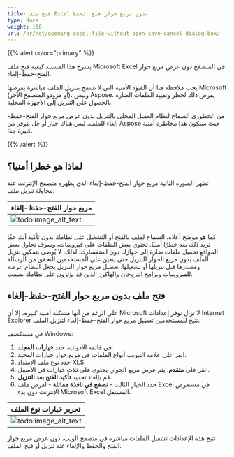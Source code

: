```yaml
---
title: فتح ملف Excel بدون مربع حوار فتح الحفظ
type: docs
weight: 150
url: /ar/net/opening-excel-file-without-open-save-cancel-dialog-box/
---
```


{{% alert color="primary" %}} 

يشرح هذا المستند كيفية فتح ملف Microsoft Excel في المتصفح دون عرض مربع حوار الفتح-حفظ-إلغاء. 

يجب ملاحظة هنا أن القيود الأمنية التي لا تسمح بتنزيل الملف مباشرة يفرضها Microsoft (أو مزودو المتصفح الآخر)، وليس Aspose. يفرض ذلك لحظر وتقييد الملفات الضارة بالحصول على التنزيل إلى الأجهزة المحلية. 

من الخطوري السماح لنظام العميل المحلي بالتنزيل بدون عرض مربع حوار الفتح-حفظ-إلغاء للملف. ليس هناك خيار أو حل يتوفر من Aspose حيث سيكون هذا مخاطرة أمنية كبيرة جدًا.

{{% /alert %}} 
## **لماذا هو خطرا أمنيا؟**
تظهر الصورة التالية مربع حوار الفتح-حفظ-إلغاء الذي يظهره متصفح الإنترنت عند محاولة تنزيل ملف.

|**مربع حوار الفتح-حفظ-إلغاء**|
| :- |
|![todo:image_alt_text](opening-excel-file-without-open-save-cancel-dialog-box_1.png)|
كما هو موضح أعلاه، السماح لملف بالفتح أو التشغيل على نظامك بدون تأكيد أنك حقًا تريد ذلك يعد خطرًا أمنيًا. تحتوي بعض الملفات على فيروسات، وسوف تحاول بعض المواقع تحميل ملفات ضارة إلى جهازك دون استفسارك. لذلك، لا يُوصى بتمكين تنزيل الملف بدون مربع الحوار للتنزيل حتى يتعين على المستخدمين التحقق من الرسالة ومصدرها قبل تنزيلها أو تشغيلها. تعطيل مربع حوار التنزيل يجعل النظام عرضة للفيروسات وبرامج التروجان والهاكرز الذين قد يؤثرون على نظامك بصمت. 
## **فتح ملف بدون مربع حوار الفتح-حفظ-إلغاء**
على الرغم من أنها مشكلة أمنية كبيرة، إلا أن Microsoft لا تزال توفر إعدادات Internet Explorer تتيح للمستخدمين تعطيل مربع حوار الفتح-حفظ-إلغاء لتنزيل الملف. 

في مستكشف Windows:

1. في قائمة الأدوات، حدد **خيارات المجلد**.
1. انقر على علامة التبويب أنواع الملفات في مربع حوار خيارات المجلد.
1. حدد نوع ملف الامتداد XLS.
1. انقر على **متقدم**. 
   يتم عرض مربع الحوار. يحتوي على ثلاث خيارات في الأسفل.
1. قم بإلغاء تحديد **تأكيد الفتح بعد التنزيل**.
1. حدد الخيار الثالث - **تصفح في نافذة مماثلة** - لعرض ملف Excel في مستعرض الإنترنت دون بدء Microsoft Excel المستقل. 

|**تحرير خيارات نوع الملف**|
| :- |
|![todo:image_alt_text](opening-excel-file-without-open-save-cancel-dialog-box_2.png)|
تتيح هذه الإعدادات تشغيل الملفات مباشرة في متصفح الويب، دون عرض مربع حوار الفتح والحفظ والإلغاء عند تنزيل أو فتح الملف.
